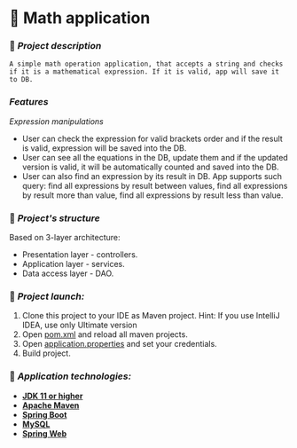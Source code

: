 # 🎥 Math application
### 📗 *Project description*
```
A simple math operation application, that accepts a string and checks if it is a mathematical expression. If it is valid, app will save it to DB.
```

###  *Features*
*Expression manipulations*
* User can check the expression for valid brackets order and if the result is valid, expression will be saved into the DB.
* User can see all the equations in the DB, update them and if the updated version is valid, it will be automatically counted and saved into the DB.
* User can also find an expression by its result in DB. App supports such query: find all expressions by result between values, find all expressions by result more than value, find all expressions by result less than value.

### 💾 *Project's structure*
Based on 3-layer architecture:

* Presentation layer - controllers.
* Application layer - services.
* Data access layer - DAO.

### 🔨 *Project launch:*
1. Clone this project to your IDE as Maven project. Hint: If you use IntelliJ IDEA, use only Ultimate version
2. Open [pom.xml](pom.xml) and reload all maven projects.
3. Open [application.properties](src/main/resources/application.properties) and set your credentials.
4. Build project.

### 🧰 *Application technologies:*
* **[JDK 11 or higher](https://www.oracle.com/cis/java/technologies/javase/jdk11-archive-downloads.html)**
* **[Apache Maven](https://maven.apache.org/download.cgi)**
* **[Spring Boot](https://mvnrepository.com/artifact/org.springframework.boot/spring-boot-starter/3.0.1)**
* **[MySQL](https://dev.mysql.com/downloads/workbench/)**
* **[Spring Web](https://mvnrepository.com/artifact/org.springframework/spring-web/5.2.22.RELEASE)**

